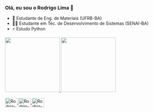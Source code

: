 ### Olá, eu sou o Rodrigo Lima 👋


- 🔭 Estudante de Eng. de Materiais (UFRB-BA)
- 👨‍🎓 Estudante em Téc. de Desenvolvimento de Sistemas (SENAI-BA)
- ⚡ Estudo Python

<div>
  <a href="https://github.com/RodrigLima">
  <img height="180em" src="https://github-readme-stats.vercel.app/api?username=RodrigLima&show_icons=true&theme=dark&include_all_commits=true&count_private=true"/>
  <img height="180em" src="https://github-readme-stats.vercel.app/api/top-langs/?username=RodrigLima&layout=compact&langs_count=7&theme=dark"/>
</div>
  <div style="display: inline_block"><br>
  <img  align = "center" alt="Rodrig-Python" height="30" width="40" src="https://cdn.jsdelivr.net/gh/devicons/devicon/icons/python/python-original-wordmark.svg" />
  <img align="center" alt="Rodrig-CSS" height="30" width="40" src ="https://cdn.jsdelivr.net/gh/devicons/devicon/icons/css3/css3-original-wordmark.svg" />
  <img align="center" alt="Rodrig-HTML" height="30" width="40" src="https://cdn.jsdelivr.net/gh/devicons/devicon/icons/html5/html5-plain-wordmark.svg" />

</div>
  
  
  ##
  
